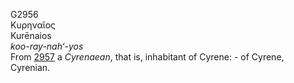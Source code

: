<body>
  <p>G2956<br>  Κυρηναῖος  <br> Kurēnaios  <br><i>koo-ray-nah‘-yos </i><br>From <a href="g2957.htm">2957</a>  a <i>Cyrenaean</i>, that is, inhabitant of Cyrene: - of Cyrene, Cyrenian.<br></p>
 </body>